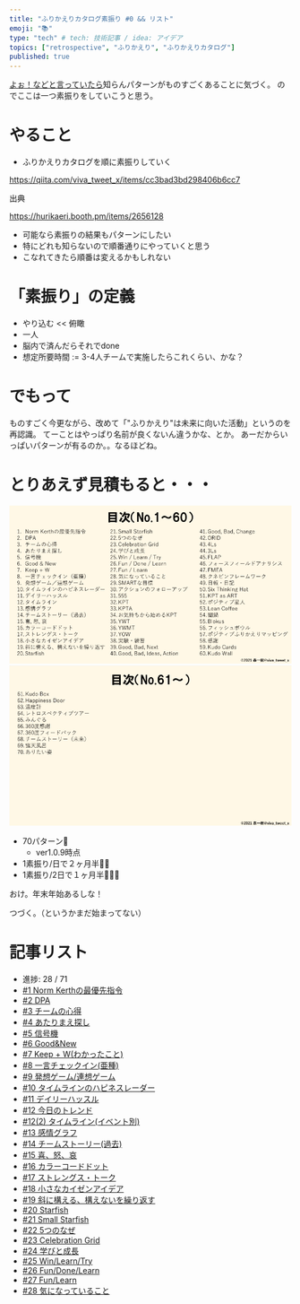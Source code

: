 ```yaml
---
title: "ふりかえりカタログ素振り #0 && リスト"
emoji: "📚"
type: "tech" # tech: 技術記事 / idea: アイデア
topics: ["retrospective", "ふりかえり", "ふりかえりカタログ"]
published: true
---
```


[よぉ！などと言っていたら](https://retrospective.connpass.com/event/234092/)知らんパターンがものすごくあることに気づく。
のでここは一つ素振りをしていこうと思う。

# やること

* ふりかえりカタログを順に素振りしていく

https://qiita.com/viva_tweet_x/items/cc3bad3bd298406b6cc7

出典

https://hurikaeri.booth.pm/items/2656128

* 可能なら素振りの結果もパターンにしたい
* 特にどれも知らないので順番通りにやっていくと思う
* こなれてきたら順番は変えるかもしれない

# 「素振り」の定義

* やり込む << 俯瞰
* 一人
* 脳内で済んだらそれでdone
* 想定所要時間 := 3-4人チームで実施したらこれくらい、かな？


# でもって

ものすごく今更ながら、改めて「"ふりかえり"は未来に向いた活動」というのを再認識。
てーことはやっぱり名前が良くないん違うかな、とか。
あーだからいっぱいパターンが有るのか。。なるほどね。

# とりあえず見積もると・・・

![retrospective-catalog-1](/images/retrospective-su-bu-ri/list-all-1.png)
![retrospective-catalog-2](/images/retrospective-su-bu-ri/list-all-2.png)


* 70パターン🙋
   * ver1.0.9時点
* 1素振り/日で２ヶ月半🙋🙋
* 1素振り/2日で１ヶ月半🙋🙋🙋

おけ。年末年始あるしな！

つづく。（というかまだ始まってない）

# 記事リスト

* 進捗: 28 / 71
* [#1 Norm Kerthの最優先指令](/datsuns/articles/retrospective-su-bu-ri-1-norm-kerth.md)
* [#2 DPA](/datsuns/articles/retrospective-su-bu-ri-2-dpa.md)
* [#3 チームの心得](/datsuns/articles/retrospective-su-bu-ri-3-team-mind.md)
* [#4 あたりまえ探し](/datsuns/articles/retrospective-su-bu-ri-4-find-basis.md)
* [#5 信号機](/datsuns/articles/retrospective-su-bu-ri-5-traffic-light.md)
* [#6 Good&New](/datsuns/articles/retrospective-su-bu-ri-6-good-and-new.md)
* [#7 Keep + W(わかったこと)](/datsuns/articles/retrospective-su-bu-ri-7-keep-plus-w.md)
* [#8 一言チェックイン(亜種)](/datsuns/articles/retrospective-su-bu-ri-8-checkin-by-single-word.md)
* [#9 発想ゲーム/連想ゲーム](/datsuns/articles/retrospective-su-bu-ri-9-idea-game.md)
* [#10 タイムラインのハピネスレーダー](/datsuns/articles/retrospective-su-bu-ri-10-happiness-radar.md)
* [#11 デイリーハッスル](/datsuns/articles/retrospective-su-bu-ri-11-daily-hassle.md)
* [#12 今日のトレンド](/datsuns/articles/retrospective-su-bu-ri-12-trend-of-today.md)
* [#12(2) タイムライン(イベント別)](/datsuns/articles/retrospective-su-bu-ri-12-2-timeline.md)
* [#13 感情グラフ](/datsuns/articles/retrospective-su-bu-ri-13-emotions-seismogram.md)
* [#14 チームストーリー(過去)](/datsuns/articles/retrospective-su-bu-ri-14-team-story-past.md)
* [#15 喜、怒、哀](/datsuns/articles/retrospective-su-bu-ri-15-mad-sad-glad.md)
* [#16 カラーコードドット](/datsuns/articles/retrospective-su-bu-ri-16-color-code-dot.md)
* [#17 ストレングス・トーク](/datsuns/articles/retrospective-su-bu-ri-17-strength-talk.md)
* [#18 小さなカイゼンアイデア](/datsuns/articles/retrospective-su-bu-ri-18-marginal-gains.md)
* [#19 斜に構える、構えないを繰り返す](/datsuns/articles/retrospective-su-bu-ri-19-nihil-and-honest.md)
* [#20 Starfish](/datsuns/articles/retrospective-su-bu-ri-20-starfish.md)
* [#21 Small Starfish](/datsuns/articles/retrospective-su-bu-ri-21-small-starfish.md)
* [#22 5つのなぜ](/datsuns/articles/retrospective-su-bu-ri-22-five-whys.md)
* [#23 Celebration Grid](/datsuns/articles/retrospective-su-bu-ri-23-celebration-grid.md)
* [#24 学びと成長](/datsuns/articles/retrospective-su-bu-ri-24-learn-and-growth.md)
* [#25 Win/Learn/Try](/datsuns/articles/retrospective-su-bu-ri-25-win-learn-try.md)
* [#26 Fun/Done/Learn](/datsuns/articles/retrospective-su-bu-ri-26-fun-done-learn.md)
* [#27 Fun/Learn](/datsuns/articles/retrospective-su-bu-ri-27-fun-learn.md)
* [#28 気になっていること](/datsuns/articles/retrospective-su-bu-ri-28-concerned.md)


